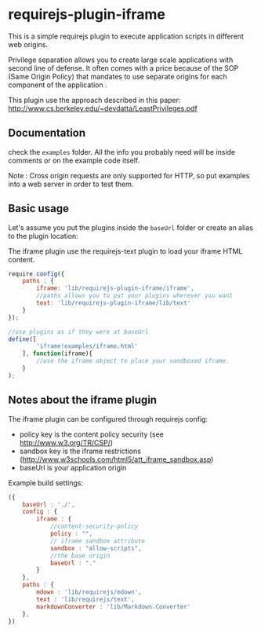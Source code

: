 requirejs-plugin-iframe
=======================

This is a simple requirejs plugin to execute application scripts in different web origins.

Privilege separation allows you to create large scale applications with second line of defense. It often comes with a price 
because of the SOP (Same Origin Policy) that mandates to use separate origins for each component of the application .

This plugin use the approach described in this paper: 
http://www.cs.berkeley.edu/~devdatta/LeastPrivileges.pdf


## Documentation

check the `examples` folder. All the info you probably need will be inside
comments or on the example code itself.

Note : Cross origin requests are only supported for HTTP, so put examples into a web server in order to test them.


## Basic usage

Let's assume you put the plugins inside the `baseUrl` folder or create an alias to the plugin location:

The iframe plugin use the requirejs-text plugin to load your iframe HTML content.

```js
require.config({
    paths : {
        iframe: 'lib/requirejs-plugin-iframe/iframe',
        //paths allows you to put your plugins wherever you want
        text: 'lib/requirejs-plugin-iframe/lib/text'
    }
});

//use plugins as if they were at baseUrl
define([
        'iframe!examples/iframe.html'
    ], function(iframe){
        //use the iframe object to place your sandboxed iframe.
    }
);
```

## Notes about the iframe plugin

The iframe plugin can be configured through requirejs config:
   - policy key is the content policy security (see http://www.w3.org/TR/CSP/)
   - sandbox key is the iframe restrictions (http://www.w3schools.com/html5/att_iframe_sandbox.asp)
   - baseUrl is your application origin

Example build settings:

```js
({
    baseUrl : './',
    config : {
        iframe : {
        	//content-security-policy
        	policy : "",
        	// iframe sandbox attribute
        	sandbox : "allow-scripts",
        	//the base origin
        	baseUrl : "."
    	}
    },
    paths : {
        mdown : 'lib/requirejs/mdown',
        text : 'lib/requirejs/text',
        markdownConverter : 'lib/Markdown.Converter'
    },
})
```
